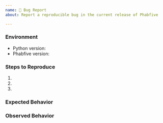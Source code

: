 ```yaml
---
name: 🐛 Bug Report
about: Report a reproducible bug in the current release of Phabfive

---
```



<!--
    NOTE: This form is only for reproducible bugs.

    Please describe the environment in which you are running Phabfive. Be sure
    that you are running an unmodified instance of the latest stable release
    before submitting a bug report.
-->
### Environment

* Python version: <!-- Example: 3.5.4 -->
* Phabfive version: <!-- Example: 2.5.2 -->


<!--
    Describe in detail the exact steps that someone else can take to reproduce
    this bug using the current stable release of Phabfive
-->
### Steps to Reproduce

1.
2.
3.


<!-- What did you expect to happen? -->
### Expected Behavior


<!-- What happened instead? -->
### Observed Behavior
